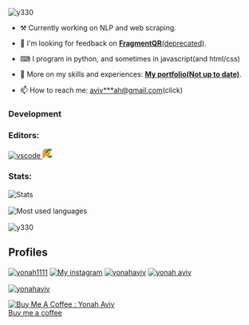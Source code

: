 
<p align="left"> <img src="https://komarev.com/ghpvc/?username=y330&label=Profile%20views&color=0e75b6&style=flat" alt="y330" /> </p>

<!-- - 🔭 I’m currently working on maintaining [**FragmentQR**](http://bit.ly/FQRrepository) a browser extension built with HTML/CSS/JavaScript. In contrast to plain HTML/CSS/JS, I am also creating a new browser extension using Python and ReactJS. -->

<!-- -  **FragmentQR Pro**, and [__FragmentCitation__](https://github.com/y330/FragmentCitation), [__FragmenTLDR__](https://github.com/y330/FragmenTLDR), and [__FragmentAnnotator__](https://github.com/y330/FragmentAnnotator). -->

- ⚒ Currently working on NLP and web scraping.
<!-- - 🌱 I’m currently learning **ReactJS**. -->

- 🤝 I'm looking for feedback on [**FragmentQR**\(deprecated\)](https://chrome.google.com/webstore/detail/fragmentqr/cabodnfakameckfbbgkciiifempglloj/reviews).

- ⌨ I program in python, and sometimes in javascript(and html/css)

- 📄 More on my skills and experiences: **[My portfolio(Not up to date)](https://y330.github.io/)**.

- 📫 How to reach me: <a href="mailto:avivyonah@gmail.com" title="Send me an email" target="_blank">aviv***ah@gmail.com(click)</a>


### Development 
<!--
    #### Front End:

    *Ordered from greatest to least experience*
    1. **HTML, CSS, JavaScript** `.html`,`.css`, `js`  
    3.  **ReactJS**: NPM and jsx

    #### Backend

    1. **Python 3** (including NumPy, Pandas, Pygame, Matplotlib.) `.py`
    // 5. **Django** (web framework in python.) `.py`

-->



<h3 align="left">Editors:</h3>
<p align="left">

  <a href="https://www.jetbrains.com/pycharm" target="_blank"> <img src="https://code.visualstudio.com/apple-touch-icon.png" alt="vscode" width="20px" height="20px"/>
  <a href="https://www.pycharm.org" target="_blank"> <img src="https://raw.githubusercontent.com/devicons/devicon/master/icons/pycharm/pycharm-original.svg" alt="python" width="20px" height="20px"/> </a>  </a> 
</p>

<h3 align="left">Stats:</h3>
 <p>
  <img align="center" src="https://github-readme-stats.vercel.app/api?username=y330&show_icons=true&theme=vue-dark&locale=en&hide=contribs&include_all_commits=true" alt="Stats" />
</p>


<p> <img align="center" src="https://github-readme-stats.vercel.app/api/top-langs?username=y330&show_icons=true&theme=vue-dark&locale=en&exclude_repo=y330.github.io,y330" alt="Most used languages" /></p> 
 <p><img  width="300px" align="center" src="https://github-readme-streak-stats.herokuapp.com/?user=y330&theme=solarized-light" alt="y330" /></p> 



<footer>
  
## Profiles
  
  
<p align="left">
<a href="https://codepen.io/yonah1111" target="_blank"><img align="center" src="https://cdn.jsdelivr.net/npm/simple-icons@3.0.1/icons/codepen.svg" alt="yonah1111" height="30" width="40" /></a>
  <a href="https://instagram.com/yonah.aviv" target="_blank"><img align="center" src="https://cdn.jsdelivr.net/npm/simple-icons@3.0.1/icons/instagram.svg" alt="My instagram" height="30" width="40" background-color="white" /></a>
<a href="https://codesandbox.com/yonahaviv" target="_blank"><img align="center" src="https://cdn.jsdelivr.net/npm/simple-icons@3.0.1/icons/codesandbox.svg" alt="yonahaviv" height="30" width="40" /></a>
<a href="https://www.youtube.com/c/yonah aviv" target="_blank"><img align="center" src="https://cdn.jsdelivr.net/npm/simple-icons@3.0.1/icons/youtube.svg" alt="yonah aviv" height="30" width="40" /></a>
  <p><a href="https://www.buymeacoffee.com/yonahaviv" target="_blank"> <img align="center" src="https://cdn.buymeacoffee.com/buttons/v2/default-yellow.png" height="50" width="210" alt="yonahaviv" /></a></p>
</p>

<div class="payment-button"><a href="https://www.buymeacoffee.com/yonahaviv" rel="noreferrer" target="_blank"><div class="bmc-button"><img src="http://www.potlabicons.com/static/media/buymecoffee.922993df.svg" alt="Buy Me A Coffee : Yonah Aviv" width="50px"><div class="bmc-text"><div class="bmc-logo" color="yellow">Buy me a coffee</div></a></div>
  
</footer>

